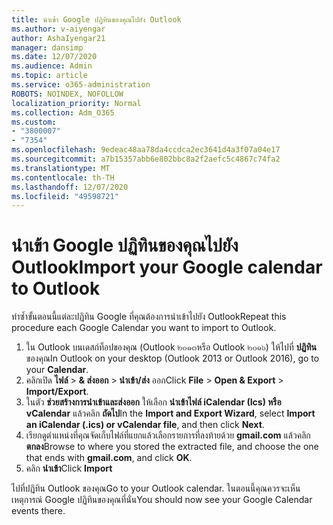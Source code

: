 ```yaml
---
title: นำเข้า Google ปฏิทินของคุณไปยัง Outlook
ms.author: v-aiyengar
author: AshaIyengar21
manager: dansimp
ms.date: 12/07/2020
ms.audience: Admin
ms.topic: article
ms.service: o365-administration
ROBOTS: NOINDEX, NOFOLLOW
localization_priority: Normal
ms.collection: Adm_O365
ms.custom:
- "3800007"
- "7354"
ms.openlocfilehash: 9edeac48aa78da4ccdca2ec3641d4a3f07a04e17
ms.sourcegitcommit: a7b15357abb6e802bbc8a2f2aefc5c4867c74fa2
ms.translationtype: MT
ms.contentlocale: th-TH
ms.lasthandoff: 12/07/2020
ms.locfileid: "49598721"
---
```

# <a name="import-your-google-calendar-to-outlook"></a><span data-ttu-id="d3cf7-102">นำเข้า Google ปฏิทินของคุณไปยัง Outlook</span><span class="sxs-lookup"><span data-stu-id="d3cf7-102">Import your Google calendar to Outlook</span></span>

<span data-ttu-id="d3cf7-103">ทำซ้ำขั้นตอนนี้แต่ละปฏิทิน Google ที่คุณต้องการนำเข้าไปยัง Outlook</span><span class="sxs-lookup"><span data-stu-id="d3cf7-103">Repeat this procedure each Google Calendar you want to import to Outlook.</span></span>

1. <span data-ttu-id="d3cf7-104">ใน Outlook บนเดสก์ท็อปของคุณ (Outlook ๒๐๑๓หรือ Outlook ๒๐๑๖) ให้ไปที่ **ปฏิทิน** ของคุณ</span><span class="sxs-lookup"><span data-stu-id="d3cf7-104">In Outlook on your desktop (Outlook 2013 or Outlook 2016), go to your **Calendar**.</span></span>
1. <span data-ttu-id="d3cf7-105">คลิกเปิด **ไฟล์**  >  **& ส่งออก**  >  **นำเข้า/ส่ง** ออก</span><span class="sxs-lookup"><span data-stu-id="d3cf7-105">Click **File** > **Open & Export** > **Import/Export**.</span></span>
1. <span data-ttu-id="d3cf7-106">ในตัว **ช่วยสร้างการนำเข้าและส่งออก** ให้เลือก **นำเข้าไฟล์ iCalendar (Ics) หรือ vCalendar** แล้วคลิก **ถัดไป**</span><span class="sxs-lookup"><span data-stu-id="d3cf7-106">In the **Import and Export Wizard**, select **Import an iCalendar (.ics) or vCalendar file**, and then click **Next**.</span></span>
1. <span data-ttu-id="d3cf7-107">เรียกดูตำแหน่งที่คุณจัดเก็บไฟล์ที่แยกแล้วเลือกรายการที่ลงท้ายด้วย **gmail.com** แล้วคลิก **ตกลง**</span><span class="sxs-lookup"><span data-stu-id="d3cf7-107">Browse to where you stored the extracted file, and choose the one that ends with **gmail.com**, and click **OK**.</span></span>
1. <span data-ttu-id="d3cf7-108">คลิก **นำเข้า**</span><span class="sxs-lookup"><span data-stu-id="d3cf7-108">Click **Import**</span></span>

<span data-ttu-id="d3cf7-109">ไปที่ปฏิทิน Outlook ของคุณ</span><span class="sxs-lookup"><span data-stu-id="d3cf7-109">Go to your Outlook calendar.</span></span> <span data-ttu-id="d3cf7-110">ในตอนนี้คุณควรจะเห็นเหตุการณ์ Google ปฏิทินของคุณที่นั่น</span><span class="sxs-lookup"><span data-stu-id="d3cf7-110">You should now see your Google Calendar events there.</span></span>
